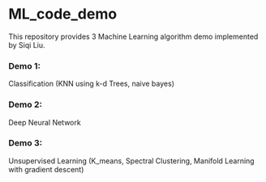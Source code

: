 # ML_code_demo

This repository provides 3 Machine Learning algorithm demo implemented by Siqi Liu. 

### Demo 1: 

Classification (KNN using k-d Trees, naive bayes)

### Demo 2: 

Deep Neural Network 

### Demo 3: 

Unsupervised Learning (K_means, Spectral Clustering, Manifold Learning with gradient descent)
